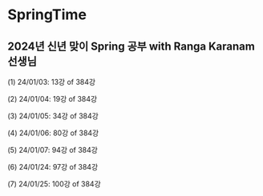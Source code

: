 # SpringTime

## 2024년 신년 맞이 Spring 공부 with Ranga Karanam 선생님
(1) 24/01/03: 13강 of 384강

(2) 24/01/04: 19강 of 384강

(3) 24/01/05: 34강 of 384강 

(4) 24/01/06: 80강 of 384강

(5) 24/01/07: 94강 of 384강

(6) 24/01/24: 97강 of 384강

(7) 24/01/25: 100강 of 384강
